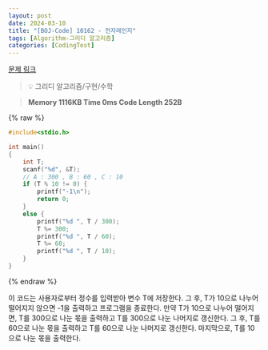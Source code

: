 ```yaml
---
layout: post
date: 2024-03-10
title: "[BOJ-Code] 10162 - 전자레인지"
tags: [Algorithm-그리디 알고리즘]
categories: [CodingTest]
---
```


[문제 링크](https://www.acmicpc.net/problem/10162)


> 💡 그리디 알고리즘/구현/수학


> **Memory   1116KB                                   Time   0ms                                Code Length   252B**



{% raw %}
```c++
#include<stdio.h>

int main()
{
	int T;
	scanf("%d", &T);
	// A : 300 , B : 60 , C : 10
	if (T % 10 != 0) {
		printf("-1\n");
		return 0;
	}
	else {
		printf("%d ", T / 300);
		T %= 300;
		printf("%d ", T / 60);
		T %= 60;
		printf("%d ", T / 10);
	}
}
```
{% endraw %}



이 코드는 사용자로부터 정수를 입력받아 변수 T에 저장한다. 그 후, T가 10으로 나누어 떨어지지 않으면 -1을 출력하고 프로그램을 종료한다. 만약 T가 10으로 나누어 떨어지면, T를 300으로 나눈 몫을 출력하고 T를 300으로 나눈 나머지로 갱신한다. 그 후, T를 60으로 나눈 몫을 출력하고 T를 60으로 나눈 나머지로 갱신한다. 마지막으로, T를 10으로 나눈 몫을 출력한다.


